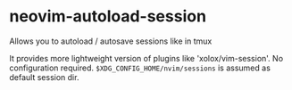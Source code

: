 # neovim-autoload-session
Allows you to autoload / autosave sessions like in tmux

It provides more lightweight version of plugins like 'xolox/vim-session'. No
configuration required. `$XDG_CONFIG_HOME/nvim/sessions` is assumed as
default session dir.
